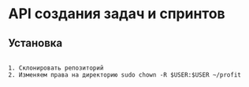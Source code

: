 # API создания задач и спринтов
## Установка
<code>
1. Склонировать репозиторий
2. Изменяем права на директорию sudo chown -R $USER:$USER ~/profit
